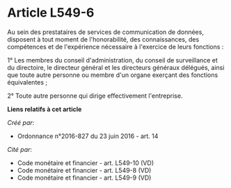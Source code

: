 # Article L549-6

Au sein des prestataires de services de communication de données, disposent à tout moment de l'honorabilité, des
connaissances, des compétences et de l'expérience nécessaire à l'exercice de leurs fonctions :

1° Les membres du conseil d'administration, du conseil de surveillance et du directoire, le directeur général et les
directeurs généraux délégués, ainsi que toute autre personne ou membre d'un organe exerçant des fonctions équivalentes ;

2° Toute autre personne qui dirige effectivement l'entreprise.

**Liens relatifs à cet article**

_Créé par_:

  - Ordonnance n°2016-827 du 23 juin 2016 - art. 14

_Cité par_:

  - Code monétaire et financier - art. L549-10 (VD)
  - Code monétaire et financier - art. L549-8 (VD)
  - Code monétaire et financier - art. L549-9 (VD)
